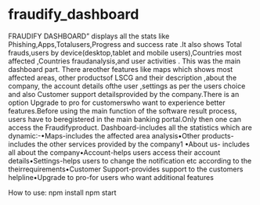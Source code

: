 # fraudify_dashboard
FRAUDIFY DASHBOARD” displays all the stats like Phishing,Apps,Totalusers,Progress  and  success  rate  .It  also  shows  Total  frauds,users  by  device(desktop,tablet and mobile users),Countries most affected ,Countries fraudanalysis,and user activities .  This was the main dashboard part.  There areother  features  like  maps  which  shows  most  affected  areas,  other  productsof LSCG and their description ,about the company,  the account details ofthe user ,settings as per the users choice and also Customer support detailsprovided by the company.There is an option Upgrade to pro for customerswho want to experience better features.Before using the main function of the software result process, users have to beregistered in the main banking portal.Only then one can access the Fraudifyproduct.
Dashboard-includes all the statistics which are dynamic:-•Maps-includes the affected area analysis•Other products-includes the other services provided by the company1
•About us- includes all about the company•Account-helps users access their account details•Settings-helps users to change the notification etc according to the theirrequirements•Customer Support-provides support to the customers helpline•Upgrade to pro-for users who want additional features

How to use:
npm install
npm start
